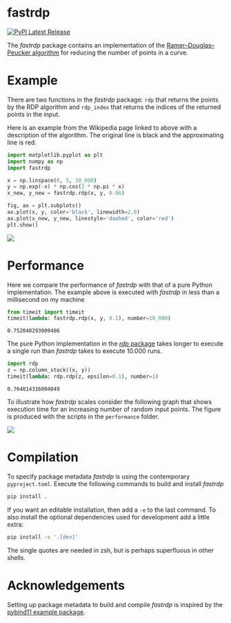 # fastrdp


<a href="https://pypi.org/project/fastrdp/">
<img src="https://img.shields.io/pypi/v/fastrdp" alt="PyPI Latest Release"/>
</a>

The *fastrdp* package contains an implementation of the
[Ramer–Douglas–Peucker
algorithm](https://en.wikipedia.org/wiki/Ramer%E2%80%93Douglas%E2%80%93Peucker_algorithm)
for reducing the number of points in a curve.

# Example

There are two functions in the *fastrdp* package: `rdp` that returns the
points by the RDP algorithm and `rdp_index` that returns the indices of
the returned points in the input.

Here is an example from the Wikipedia page linked to above with a
description of the algorithm. The original line is black and the
approximating line is red.

``` python
import matplotlib.pyplot as plt
import numpy as np
import fastrdp

x = np.linspace(0, 5, 10_000)
y = np.exp(-x) * np.cos(2 * np.pi * x)
x_new, y_new = fastrdp.rdp(x, y, 0.06)

fig, ax = plt.subplots()
ax.plot(x, y, color='black', linewidth=2.0)
ax.plot(x_new, y_new, linestyle='dashed', color='red')
plt.show()
```

![](README_files/figure-commonmark/cell-2-output-1.png)

# Performance

Here we compare the performance of *fastrdp* with that of a pure Python
implementation. The example above is executed with *fastrdp* in less
than a millisecond on my machine

``` python
from timeit import timeit
timeit(lambda: fastrdp.rdp(x, y, 0.1), number=10_000)
```

    0.752040293009486

The pure Python implementation in the [*rdp*
package](https://pypi.org/project/rdp) takes longer to execute a single
run than *fastrdp* takes to execute 10.000 runs.

``` python
import rdp
z = np.column_stack((x, y))
timeit(lambda: rdp.rdp(z, epsilon=0.1), number=1)
```

    0.764814316004049

To illustrate how *fastrdp* scales consider the following graph that
shows execution time for an increasing number of random input points.
The figure is produced with the scripts in the `performance` folder.

![](https://github.com/robertdj/fastrdp/raw/main/README_files/performance.png)

# Compilation

To specify package metadata *fastrdp* is using the contemporary
`pyproject.toml`. Execute the following commands to build and install
*fastrdp*

``` bash
pip install .
```

If you want an editable installation, then add a `-e` to the last
command. To also install the optional dependencies used for development
add a little extra:

``` bash
pip install -e '.[dev]'
```

The single quotes are needed in zsh, but is perhaps superfluous in other
shells.

# Acknowledgements

Setting up package metadata to build and compile *fastrdp* is inspired
by the [pybind11 example
package](https://github.com/pybind/python_example).
